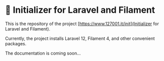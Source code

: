 # 🚀 Initializer for Laravel and Filament

This is the repository of the project [https://www.127001.it/init](Initializer for Laravel and Filament).

Currently, the project installs Laravel 12, Filament 4, and other convenient packages.

The documentation is coming soon...
